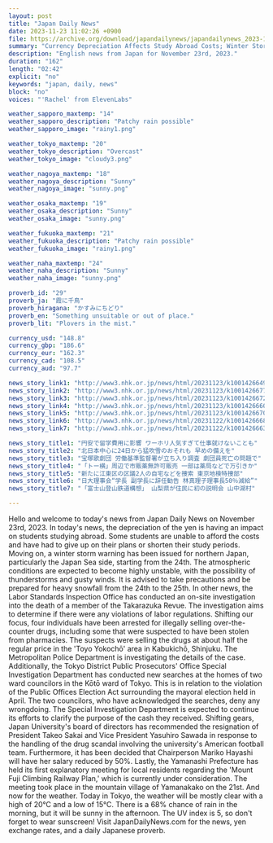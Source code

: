 ```yaml
---
layout: post
title: "Japan Daily News"
date: 2023-11-23 11:02:26 +0900
file: https://archive.org/download/japandailynews/japandailynews_2023-11-23.mp3
summary: "Currency Depreciation Affects Study Abroad Costs; Winter Storm Warning in Northern Japan, & more…"
description: "English news from Japan for November 23rd, 2023."
duration: "162"
length: "02:42"
explicit: "no"
keywords: "japan, daily, news"
block: "no"
voices: "'Rachel' from ElevenLabs"

weather_sapporo_maxtemp: "14"
weather_sapporo_description: "Patchy rain possible"
weather_sapporo_image: "rainy1.png"

weather_tokyo_maxtemp: "20"
weather_tokyo_description: "Overcast"
weather_tokyo_image: "cloudy3.png"

weather_nagoya_maxtemp: "18"
weather_nagoya_description: "Sunny"
weather_nagoya_image: "sunny.png"

weather_osaka_maxtemp: "19"
weather_osaka_description: "Sunny"
weather_osaka_image: "sunny.png"

weather_fukuoka_maxtemp: "21"
weather_fukuoka_description: "Patchy rain possible"
weather_fukuoka_image: "rainy1.png"

weather_naha_maxtemp: "24"
weather_naha_description: "Sunny"
weather_naha_image: "sunny.png"

proverb_id: "29"
proverb_ja: "霞に千鳥"
proverb_hiragana: "かすみにちどり"
proverb_en: "Something unsuitable or out of place."
proverb_lit: "Plovers in the mist."

currency_usd: "148.8"
currency_gbp: "186.6"
currency_eur: "162.3"
currency_cad: "108.5"
currency_aud: "97.7"

news_story_link1: "http://www3.nhk.or.jp/news/html/20231123/k10014266491000.html"
news_story_link2: "http://www3.nhk.or.jp/news/html/20231123/k10014266771000.html"
news_story_link3: "http://www3.nhk.or.jp/news/html/20231123/k10014266721000.html"
news_story_link4: "http://www3.nhk.or.jp/news/html/20231123/k10014266601000.html"
news_story_link5: "http://www3.nhk.or.jp/news/html/20231123/k10014266701000.html"
news_story_link6: "http://www3.nhk.or.jp/news/html/20231122/k10014266681000.html"
news_story_link7: "http://www3.nhk.or.jp/news/html/20231122/k10014266631000.html"

news_story_title1: "円安で留学費用に影響 ワーホリ人気すぎて仕事就けないことも"
news_story_title2: "北日本中心に24日から猛吹雪のおそれも 早めの備えを"
news_story_title3: "宝塚歌劇団 労働基準監督署が立ち入り調査 劇団員死亡の問題で"
news_story_title4: "「トー横」周辺で市販薬無許可販売 一部は薬局などで万引きか"
news_story_title5: "新たに江東区の区議2人の自宅などを捜索 東京地検特捜部"
news_story_title6: "日大理事会“学長 副学長に辞任勧告 林真理子理事長50％減給”"
news_story_title7: "「富士山登山鉄道構想」 山梨県が住民に初の説明会 山中湖村"

---
```


Hello and welcome to today's news from Japan Daily News on November 23rd, 2023. In today's news, the depreciation of the yen is having an impact on students studying abroad. Some students are unable to afford the costs and have had to give up on their plans or shorten their study periods. Moving on, a winter storm warning has been issued for northern Japan, particularly the Japan Sea side, starting from the 24th. The atmospheric conditions are expected to become highly unstable, with the possibility of thunderstorms and gusty winds. It is advised to take precautions and be prepared for heavy snowfall from the 24th to the 25th. In other news, the Labor Standards Inspection Office has conducted an on-site investigation into the death of a member of the Takarazuka Revue. The investigation aims to determine if there were any violations of labor regulations. Shifting our focus, four individuals have been arrested for illegally selling over-the-counter drugs, including some that were suspected to have been stolen from pharmacies. The suspects were selling the drugs at about half the regular price in the 'Toyo Yokochō' area in Kabukichō, Shinjuku. The Metropolitan Police Department is investigating the details of the case. Additionally, the Tokyo District Public Prosecutors' Office Special Investigation Department has conducted new searches at the homes of two ward councilors in the Kōtō ward of Tokyo. This is in relation to the violation of the Public Offices Election Act surrounding the mayoral election held in April. The two councilors, who have acknowledged the searches, deny any wrongdoing. The Special Investigation Department is expected to continue its efforts to clarify the purpose of the cash they received. Shifting gears, Japan University's board of directors has recommended the resignation of President Takeo Sakai and Vice President Yasuhiro Sawada in response to the handling of the drug scandal involving the university's American football team. Furthermore, it has been decided that Chairperson Mariko Hayashi will have her salary reduced by 50%. Lastly, the Yamanashi Prefecture has held its first explanatory meeting for local residents regarding the 'Mount Fuji Climbing Railway Plan,' which is currently under consideration. The meeting took place in the mountain village of Yamanakako on the 21st. And now for the weather. Today in Tokyo, the weather will be mostly clear with a high of 20°C and a low of 15°C. There is a 68% chance of rain in the morning, but it will be sunny in the afternoon. The UV index is 5, so don't forget to wear sunscreen!  Visit JapanDailyNews.com for the news, yen exchange rates, and a daily Japanese proverb.
